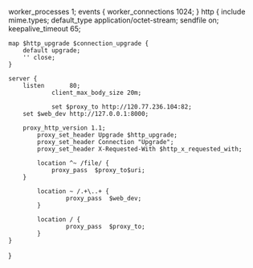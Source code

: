worker_processes  1;
events {
    worker_connections  1024;
}
http {
    include       mime.types;
    default_type  application/octet-stream;
    sendfile        on;
    keepalive_timeout  65;

    map $http_upgrade $connection_upgrade {
      	default upgrade;
      	'' close;
  	}

    server {
        listen       80;
				client_max_body_size 20m;

				set $proxy_to http://120.77.236.104:82;
        set $web_dev http://127.0.0.1:8000;

        proxy_http_version 1.1;
    		proxy_set_header Upgrade $http_upgrade;
    		proxy_set_header Connection "Upgrade";
    		proxy_set_header X-Requested-With $http_x_requested_with;

    		location ^~ /file/ {
                proxy_pass  $proxy_to$uri;
        }

    		location ~ /.+\..+ {
    				proxy_pass  $web_dev;
    		}

    		location / {
    				proxy_pass  $proxy_to;
    		}
    }
}
